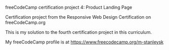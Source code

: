 freeCodeCamp certification project 4: Product Landing Page

Certification project from the Responsive Web Design Certification on freeCodeCamp.org

This is my solution to the fourth certification project in this curriculum.

My freeCodeCamp profile is at https://www.freecodecamp.org/m-stanleysk
